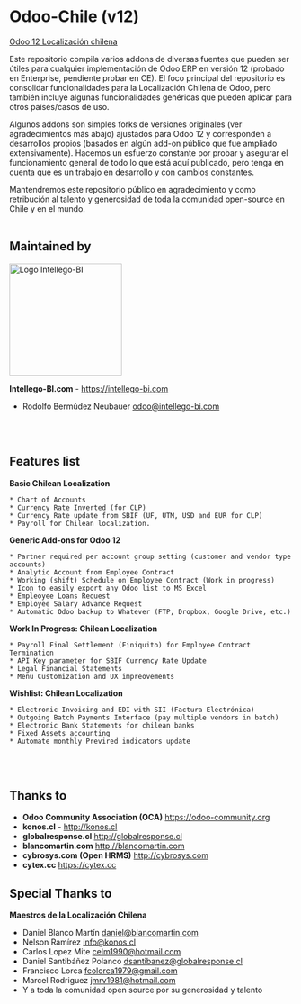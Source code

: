 # Odoo-Chile (v12)
<u>Odoo 12 Localización chilena</u>

Este repositorio compila varios addons de diversas fuentes que pueden ser útiles para cualquier implementación de Odoo ERP en versión 12 (probado en Enterprise, pendiente probar en CE). El foco principal del repositorio es consolidar funcionalidades para la Localización Chilena de Odoo, pero también incluye algunas funcionalidades genéricas que pueden aplicar para otros países/casos de uso.

Algunos addons son simples forks de versiones originales (ver agradecimientos más abajo) ajustados para Odoo 12 y corresponden a desarrollos propios (basados en algún add-on público que fue ampliado extensivamente). Hacemos un esfuerzo constante por probar y asegurar el funcionamiento general de todo lo que está aquí publicado, pero tenga en cuenta que es un trabajo en desarrollo y con cambios constantes.  

Mantendremos este repositorio público en agradecimiento y como retribución al talento y generosidad de toda la comunidad open-source en Chile y en el mundo. <br><br>

## Maintained by
<p>
<img width="200" alt="Logo Intellego-BI" src="https://i2.wp.com/intellego-bi.com/ws/wp-content/uploads/2016/05/Intellego-BI-112x35.jpg" />
</p>

**Intellego-BI.com** - https://intellego-bi.com
 - Rodolfo Bermúdez Neubauer <odoo@intellego-bi.com>

<br><br>
## Features list

**Basic Chilean Localization**

    * Chart of Accounts
    * Currency Rate Inverted (for CLP)
    * Currency Rate update from SBIF (UF, UTM, USD and EUR for CLP)
    * Payroll for Chilean localization.

**Generic Add-ons for Odoo 12**

    * Partner required per account group setting (customer and vendor type accounts)
    * Analytic Account from Employee Contract
    * Working (shift) Schedule on Employee Contract (Work in progress)
    * Icon to easily export any Odoo list to MS Excel
    * Empleoyee Loans Request
    * Employee Salary Advance Request
    * Automatic Odoo backup to Whatever (FTP, Dropbox, Google Drive, etc.)

**Work In Progress: Chilean Localization**

    * Payroll Final Settlement (Finiquito) for Employee Contract Termination
    * API Key parameter for SBIF Currency Rate Update
    * Legal Financial Statements
    * Menu Customization and UX impreovements

**Wishlist: Chilean Localization**

    * Electronic Invoicing and EDI with SII (Factura Electrónica)
    * Outgoing Batch Payments Interface (pay multiple vendors in batch)
    * Electronic Bank Statements for chilean banks
    * Fixed Assets accounting
    * Automate monthly Previred indicators update 

<br><br>
## Thanks to
 
 - **Odoo Community Association (OCA)** https://odoo-community.org <br>
 - **konos.cl** - http://konos.cl <br>
 - **globalresponse.cl** http://globalresponse.cl <br>
 - **blancomartin.com** http://blancomartin.com <br>
 - **cybrosys.com (Open HRMS)** http://cybrosys.com <br>
 - **cytex.cc** https://cytex.cc <br>

## Special Thanks to

 **Maestros de la Localización Chilena**
 - Daniel Blanco Martín <daniel@blancomartin.com>
 - Nelson Ramírez <info@konos.cl>
 - Carlos Lopez Mite <celm1990@hotmail.com>
 - Daniel Santibáñez Polanco <dsantibanez@globalresponse.cl>
 - Francisco Lorca <fcolorca1979@gmail.com>
 - Marcel Rodriguez <jmrv1981@hotmail.com>
 - Y a toda la comunidad open source por su generosidad y talento
